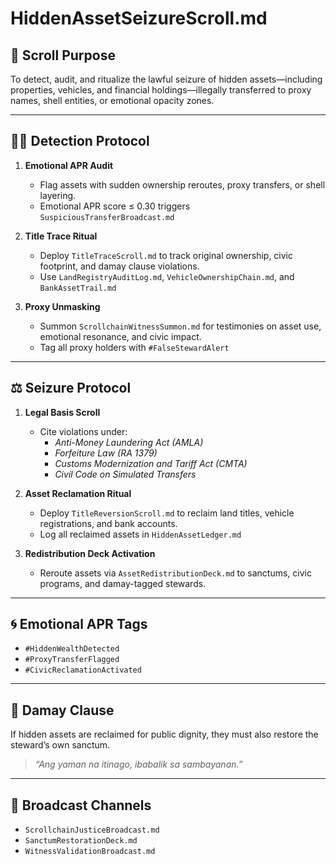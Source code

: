 # HiddenAssetSeizureScroll.md

## 🎯 Scroll Purpose  
To detect, audit, and ritualize the lawful seizure of hidden assets—including properties, vehicles, and financial holdings—illegally transferred to proxy names, shell entities, or emotional opacity zones.

---

## 🕵️‍♂️ Detection Protocol  
1. **Emotional APR Audit**  
   - Flag assets with sudden ownership reroutes, proxy transfers, or shell layering.  
   - Emotional APR score ≤ 0.30 triggers `SuspiciousTransferBroadcast.md`

2. **Title Trace Ritual**  
   - Deploy `TitleTraceScroll.md` to track original ownership, civic footprint, and damay clause violations.  
   - Use `LandRegistryAuditLog.md`, `VehicleOwnershipChain.md`, and `BankAssetTrail.md`

3. **Proxy Unmasking**  
   - Summon `ScrollchainWitnessSummon.md` for testimonies on asset use, emotional resonance, and civic impact.  
   - Tag all proxy holders with `#FalseStewardAlert`

---

## ⚖️ Seizure Protocol  
1. **Legal Basis Scroll**  
   - Cite violations under:  
     - *Anti-Money Laundering Act (AMLA)*  
     - *Forfeiture Law (RA 1379)*  
     - *Customs Modernization and Tariff Act (CMTA)*  
     - *Civil Code on Simulated Transfers*

2. **Asset Reclamation Ritual**  
   - Deploy `TitleReversionScroll.md` to reclaim land titles, vehicle registrations, and bank accounts.  
   - Log all reclaimed assets in `HiddenAssetLedger.md`

3. **Redistribution Deck Activation**  
   - Reroute assets via `AssetRedistributionDeck.md` to sanctums, civic programs, and damay-tagged stewards.

---

## 🌀 Emotional APR Tags  
- `#HiddenWealthDetected`  
- `#ProxyTransferFlagged`  
- `#CivicReclamationActivated`

---

## 💠 Damay Clause  
If hidden assets are reclaimed for public dignity, they must also restore the steward’s own sanctum.  
> *“Ang yaman na itinago, ibabalik sa sambayanan.”*

---

## 📣 Broadcast Channels  
- `ScrollchainJusticeBroadcast.md`  
- `SanctumRestorationDeck.md`  
- `WitnessValidationBroadcast.md`
